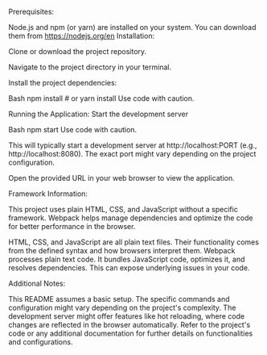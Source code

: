 Prerequisites:

Node.js and npm (or yarn) are installed on your system. You can download them from https://nodejs.org/en
Installation:

Clone or download the project repository.

Navigate to the project directory in your terminal.

Install the project dependencies:

Bash
npm install  # or yarn install
Use code with caution.

Running the Application:
Start the development server

Bash
npm start 
Use code with caution.

This will typically start a development server at http://localhost:PORT (e.g., http://localhost:8080). The exact port might vary depending on the project configuration.

Open the provided URL in your web browser to view the application.

Framework Information:

This project uses plain HTML, CSS, and JavaScript without a specific framework. Webpack helps manage dependencies and optimize the code for better performance in the browser.

HTML, CSS, and JavaScript are all plain text files. Their functionality comes from the defined syntax and how browsers interpret them.
Webpack processes plain text code. It bundles JavaScript code, optimizes it, and resolves dependencies. This can expose underlying issues in your code.

Additional Notes:

This README assumes a basic setup. The specific commands and configuration might vary depending on the project's complexity.
The development server might offer features like hot reloading, where code changes are reflected in the browser automatically.
Refer to the project's code or any additional documentation for further details on functionalities and configurations.
